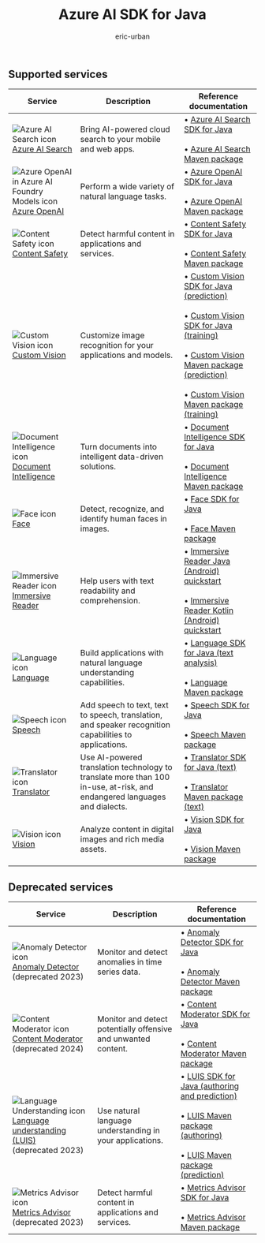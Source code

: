 ﻿---
title: Azure AI SDK for Java
titleSuffix: Azure AI services
description: Provides an overview with links to available Azure AI client libraries and packages for Java.
author: eric-urban
manager: nitinme
ms.service: azure-ai-services
ms.topic: reference
ms.date: 03/06/2024
ms.author: lajanuar
---

## Supported services

| Service | Description | Reference documentation |
| --- | --- | --- |
| ![Azure AI Search icon](~/reusable-content/ce-skilling/azure/media/ai-services/search.svg) [Azure AI Search](/azure/search/) | Bring AI-powered cloud search to your mobile and web apps. | &bullet;&NonBreakingSpace;[Azure AI Search SDK for Java](/java/api/overview/azure/search-documents-readme?view=azure-java-stable&preserve-view=true) <br><br>&bullet;&NonBreakingSpace;[Azure AI Search Maven package](https://central.sonatype.com/artifact/com.azure/azure-search-documents/11.7.0-beta.1?smo=true) |
| ![Azure OpenAI in Azure AI Foundry Models icon](~/reusable-content/ce-skilling/azure/media/ai-services/azure-openai.svg) [Azure OpenAI](../../../../ai-foundry/openai/index.yml) | Perform a wide variety of natural language tasks. | &bullet;&NonBreakingSpace;[Azure OpenAI SDK for Java](/java/api/com.azure.ai.openai?view=azure-java-preview&preserve-view=true&branch=main)<br><br>&bullet;&NonBreakingSpace;[Azure OpenAI Maven package](https://central.sonatype.com/artifact/com.azure/azure-ai-openai/1.0.0-beta.6?smo=true)  |
| ![Content Safety icon](~/reusable-content/ce-skilling/azure/media/ai-services/content-safety.svg) [Content Safety](../../../content-safety/index.yml) | Detect harmful content in applications and services.| &bullet;&NonBreakingSpace;[Content Safety SDK for Java](/java/api/overview/azure/ai-contentsafety-readme?view=azure-java-stable&preserve-view=true) <br><br>&bullet;&NonBreakingSpace;[Content Safety Maven package](https://central.sonatype.com/artifact/com.azure/azure-ai-contentsafety) |
| ![Custom Vision icon](~/reusable-content/ce-skilling/azure/media/ai-services/custom-vision.svg) [Custom Vision](../../../custom-vision-service/index.yml) | Customize image recognition for your applications and models. |&bullet;&NonBreakingSpace;[Custom Vision SDK for Java (prediction)](/java/api/com.microsoft.azure.cognitiveservices.vision.customvision.prediction?view=azure-java-stable&preserve-view=true) <br><br>&bullet;&NonBreakingSpace;[Custom Vision SDK for Java (training)](/java/api/com.microsoft.azure.cognitiveservices.vision.customvision.training?view=azure-java-stable&preserve-view=true)<br><br>&bullet;&NonBreakingSpace;[Custom Vision Maven package (prediction)](https://central.sonatype.com/artifact/com.azure/azure-cognitiveservices-customvision-prediction)<br><br>&bullet;&NonBreakingSpace;[Custom Vision Maven package (training)](https://central.sonatype.com/artifact/com.azure/azure-cognitiveservices-customvision-training) |
| ![Document Intelligence icon](~/reusable-content/ce-skilling/azure/media/ai-services/document-intelligence.svg) [Document Intelligence](../../../document-intelligence/index.yml) | Turn documents into intelligent data-driven solutions. | &bullet;&NonBreakingSpace;[Document Intelligence SDK for Java](/java/api/overview/azure/ai-documentintelligence-readme?view=azure-java-preview&preserve-view=true) <br><br>&bullet;&NonBreakingSpace;[Document Intelligence Maven package](https://mvnrepository.com/artifact/com.azure/azure-ai-documentintelligence/1.0.0-beta.1) |
| ![Face icon](~/reusable-content/ce-skilling/azure/media/ai-services/face.svg) [Face](../../../computer-vision/overview-identity.md) | Detect, recognize, and identify human faces in images. | &bullet;&NonBreakingSpace;[Face SDK for Java](/java/api/overview/azure/cognitiveservices/client/faceapi?view=azure-java-archive&preserve-view=true) <br><br>&bullet;&NonBreakingSpace;[Face Maven package](https://central.sonatype.com/artifact/com.microsoft.azure.cognitiveservices/azure-cognitiveservices-faceapi)  |
| ![Immersive Reader icon](~/reusable-content/ce-skilling/azure/media/ai-services/immersive-reader.svg) [Immersive Reader](../../../immersive-reader/index.yml) | Help users with text readability and comprehension. | &bullet;&NonBreakingSpace;[Immersive Reader Java (Android) quickstart](../../../immersive-reader/quickstarts/client-libraries.md?pivots=programming-language-java-android)<br><br>&bullet;&NonBreakingSpace;[Immersive Reader Kotlin (Android) quickstart](../../../immersive-reader/quickstarts/client-libraries.md?pivots=programming-language-kotlin) |
| ![Language icon](~/reusable-content/ce-skilling/azure/media/ai-services/language.svg) [Language](../../../language-service/index.yml) | Build applications with natural language understanding capabilities. | &bullet;&NonBreakingSpace;[Language SDK for Java (text analysis)](/java/api/overview/azure/ai-textanalytics-readme?view=azure-java-stable&preserve-view=true) <br><br>&bullet;&NonBreakingSpace;[Language Maven package](https://central.sonatype.com/artifact/com.microsoft.azure.cognitiveservices/azure-cognitiveservices-language)  |
| ![Speech icon](~/reusable-content/ce-skilling/azure/media/ai-services/speech.svg) [Speech](../../../speech-service/index.yml) | Add speech to text, text to speech, translation, and speaker recognition capabilities to applications. | &bullet;&NonBreakingSpace;[Speech SDK for Java](/java/api/com.microsoft.cognitiveservices.speech?view=azure-java-stable&branch=main&preserve-view=true) <br><br>&bullet;&NonBreakingSpace;[Speech Maven package](https://central.sonatype.com/artifact/com.microsoft.cognitiveservices.speech/client-sdk/1.34.0?smo=true)|
| ![Translator icon](~/reusable-content/ce-skilling/azure/media/ai-services/translator.svg) [Translator](../../../translator/index.yml) |   Use AI-powered translation technology to translate more than 100 in-use, at-risk, and endangered languages and dialects. | &bullet;&NonBreakingSpace;[Translator SDK for Java (text)](/java/api/overview/azure/ai-translation-text-readme?view=azure-java-preview&preserve-view=true) <br><br>&bullet;&NonBreakingSpace;[Translator Maven package (text)](https://central.sonatype.com/artifact/com.azure/azure-ai-translation-text)  |
| ![Vision icon](~/reusable-content/ce-skilling/azure/media/ai-services/vision.svg) [Vision](../../../computer-vision/index.yml) | Analyze content in digital images and rich media assets.|&bullet;&NonBreakingSpace;[Vision SDK for Java](/java/api/overview/azure/ai-vision-imageanalysis-readme?view=azure-java-preview&preserve-view=true) <br><br>&bullet;&NonBreakingSpace;[Vision Maven package](https://central.sonatype.com/artifact/com.azure/azure-ai-vision-imageanalysis) |

## Deprecated services

| Service | Description | Reference documentation |
| --- | --- | --- |
| ![Anomaly Detector icon](~/reusable-content/ce-skilling/azure/media/ai-services/anomaly-detector.svg) [Anomaly Detector](../../../Anomaly-Detector/index.yml)<br>(deprecated 2023) | Monitor and detect anomalies in time series data. |&bullet;&NonBreakingSpace;[Anomaly Detector SDK for Java](/java/api/overview/azure/ai-anomalydetector-readme?view=azure-java-preview&viewFallbackFrom=azure-java-stable&preserve-view=true)<br><br>&bullet;&NonBreakingSpace;[Anomaly Detector Maven package](https://central.sonatype.com/artifact/com.azure/azure-ai-anomalydetector/3.0.0-beta.5?smo=true) |
| ![Content Moderator icon](~/reusable-content/ce-skilling/azure/media/ai-services/content-moderator.svg) [Content Moderator](../../../content-moderator/index.yml) <br>(deprecated 2024)  | Monitor and detect potentially offensive and unwanted content. | &bullet;&NonBreakingSpace;[Content Moderator SDK for Java](/java/api/overview/azure/cognitiveservices/client/contentmoderator?view=azure-java-archive&preserve-view=true) <br><br>&bullet;&NonBreakingSpace;[Content Moderator Maven package](https://central.sonatype.com/artifact/com.microsoft.azure.cognitiveservices/azure-cognitiveservices-contentmoderator) |
| ![Language Understanding icon](~/reusable-content/ce-skilling/azure/media/ai-services/luis.svg) [Language understanding (LUIS)](../../../luis/index.yml) <br>(deprecated 2023)  | Use natural language understanding in your applications. |&bullet;&NonBreakingSpace;[LUIS SDK for Java (authoring and prediction)](/java/api/overview/azure/cognitiveservices/client/languageunderstanding?view=azure-java-archive&preserve-view=true)<br><br>&bullet;&NonBreakingSpace;[LUIS Maven package (authoring)](https://central.sonatype.com/artifact/com.microsoft.azure.cognitiveservices/azure-cognitiveservices-luis-authoring?smo=true)<br><br>&bullet;&NonBreakingSpace;[LUIS Maven package (prediction)](https://central.sonatype.com/artifact/com.microsoft.azure.cognitiveservices/azure-cognitiveservices-luis-runtime?smo=true) |
| ![Metrics Advisor icon](~/reusable-content/ce-skilling/azure/media/ai-services/metrics-advisor.svg) [Metrics Advisor](../../../metrics-advisor/index.yml) <br>(deprecated 2023) | Detect harmful content in applications and services.| &bullet;&NonBreakingSpace;[Metrics Advisor SDK for Java](/java/api/overview/azure/ai-metricsadvisor-readme?view=azure-java-stable&preserve-view=true) <br><br>&bullet;&NonBreakingSpace;[Metrics Advisor Maven package](https://central.sonatype.com/artifact/com.azure/azure-ai-metricsadvisor)  |
